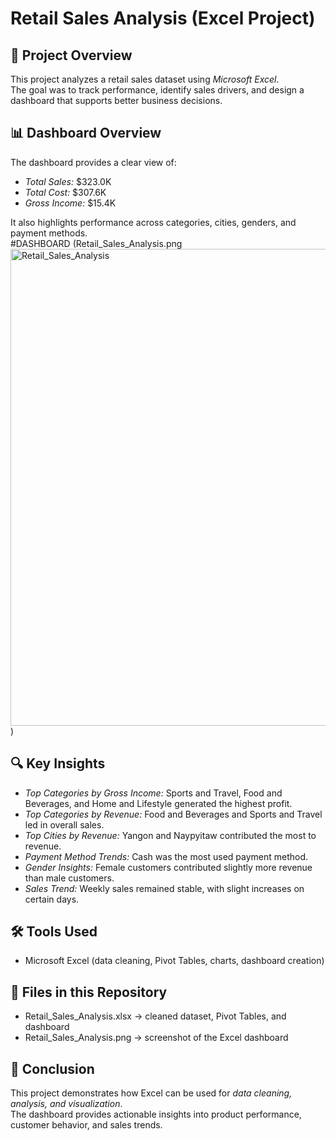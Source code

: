 # Retail Sales Analysis (Excel Project)

## 📌 Project Overview
This project analyzes a retail sales dataset using *Microsoft Excel*.  
The goal was to track performance, identify sales drivers, and design a dashboard that supports better business decisions.  

## 📊 Dashboard Overview
The dashboard provides a clear view of:
- *Total Sales:* $323.0K  
- *Total Cost:* $307.6K  
- *Gross Income:* $15.4K  

It also highlights performance across categories, cities, genders, and payment methods.  
#DASHBOARD
(Retail_Sales_Analysis.png<img width="1583" height="763" alt="Retail_Sales_Analysis" src="https://github.com/user-attachments/assets/8bc44e5e-5fd6-4de3-b0a2-2e33663fc0a7" />
)

## 🔍 Key Insights
- *Top Categories by Gross Income:* Sports and Travel, Food and Beverages, and Home and Lifestyle generated the highest profit.  
- *Top Categories by Revenue:* Food and Beverages and Sports and Travel led in overall sales.  
- *Top Cities by Revenue:* Yangon and Naypyitaw contributed the most to revenue.  
- *Payment Method Trends:* Cash was the most used payment method.  
- *Gender Insights:* Female customers contributed slightly more revenue than male customers.  
- *Sales Trend:* Weekly sales remained stable, with slight increases on certain days.  

## 🛠 Tools Used
- Microsoft Excel (data cleaning, Pivot Tables, charts, dashboard creation)  

## 📂 Files in this Repository
- Retail_Sales_Analysis.xlsx → cleaned dataset, Pivot Tables, and dashboard  
- Retail_Sales_Analysis.png → screenshot of the Excel dashboard  

## 📢 Conclusion
This project demonstrates how Excel can be used for *data cleaning, analysis, and visualization*.  
The dashboard provides actionable insights into product performance, customer behavior, and sales trends.
